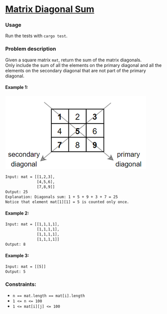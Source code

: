 # [Matrix Diagonal Sum](https://leetcode.com/problems/matrix-diagonal-sum/description/)

### Usage
Run the tests with `cargo test`.

### Problem description
Given a square matrix `mat`, return the sum of the matrix diagonals.\
Only include the sum of all the elements on the primary diagonal and all the elements on the secondary diagonal that are not part of the primary diagonal.

#### Example 1:
![example_1_img](./assets/example_1.png)
```
Input: mat = [[1,2,3],
              [4,5,6],
              [7,8,9]]
Output: 25
Explanation: Diagonals sum: 1 + 5 + 9 + 3 + 7 = 25
Notice that element mat[1][1] = 5 is counted only once.
```

#### Example 2:
```
Input: mat = [[1,1,1,1],
              [1,1,1,1],
              [1,1,1,1],
              [1,1,1,1]]
Output: 8
```

#### Example 3:
```
Input: mat = [[5]]
Output: 5
```

### Constraints:
- `n == mat.length == mat[i].length`
- `1 <= n <= 100`
- `1 <= mat[i][j] <= 100`
